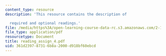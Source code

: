 ```yaml
---
content_type: resource
description: 'This resource contains the description of

  required and optional readings.'
file: /media/https%3A/open-learning-course-data-rc.s3.amazonaws.com/2-141-modeling-and-simulation-of-dynamic-systems-fall-2006/361d239787316b8a2000d918bf60ebcd_reading_assign_4.pdf
file_type: application/pdf
resourcetype: Document
title: reading_assign_4.pdf
uid: 361d2397-8731-6b8a-2000-d918bf60ebcd
---
```

